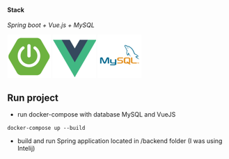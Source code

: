 #### Stack
_Spring boot + Vue.js + MySQL_

![Spring boot logo](/docs/spring-boot-logo.png "Spring boot logo") ![Vue Logo](/docs/vuejs-logo.png "Vue Logo") ![MySQL Logo](/docs/mysql-logo.png "MySQL Logo")

## Run project
- run docker-compose with database MySQL and VueJS
```
docker-compose up --build
```
- build and run Spring application located in /backend folder (I was using Intelij)
